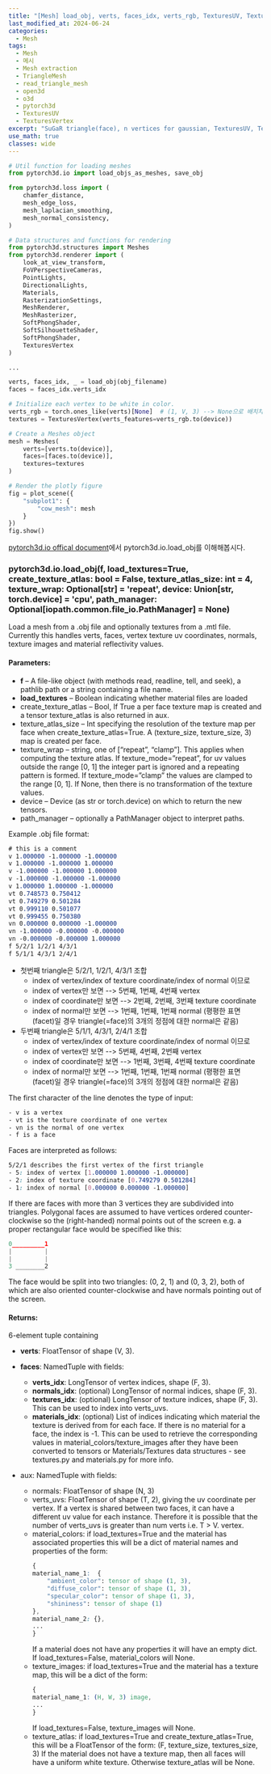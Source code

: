 ```yaml
---
title: "[Mesh] load_obj, verts, faces_idx, verts_rgb, TexturesUV, TexturesVertex, textures"
last_modified_at: 2024-06-24
categories:
  - Mesh
tags:
  - Mesh
  - 메시
  - Mesh extraction
  - TriangleMesh
  - read_triangle_mesh
  - open3d
  - o3d
  - pytorch3d
  - TexturesUV
  - TexturesVertex
excerpt: "SuGaR triangle(face), n vertices for gaussian, TexturesUV, TexturesVertex"
use_math: true
classes: wide
---
```


```python
# Util function for loading meshes
from pytorch3d.io import load_objs_as_meshes, save_obj

from pytorch3d.loss import (
    chamfer_distance, 
    mesh_edge_loss, 
    mesh_laplacian_smoothing, 
    mesh_normal_consistency,
)

# Data structures and functions for rendering
from pytorch3d.structures import Meshes
from pytorch3d.renderer import (
    look_at_view_transform,
    FoVPerspectiveCameras, 
    PointLights, 
    DirectionalLights, 
    Materials, 
    RasterizationSettings, 
    MeshRenderer, 
    MeshRasterizer,  
    SoftPhongShader,
    SoftSilhouetteShader,
    SoftPhongShader,
    TexturesVertex
)

...

verts, faces_idx, _ = load_obj(obj_filename)
faces = faces_idx.verts_idx

# Initialize each vertex to be white in color.
verts_rgb = torch.ones_like(verts)[None]  # (1, V, 3) --> None으로 배치차원 추가
textures = TexturesVertex(verts_features=verts_rgb.to(device))

# Create a Meshes object
mesh = Meshes(
    verts=[verts.to(device)],   
    faces=[faces.to(device)],
    textures=textures
)

# Render the plotly figure
fig = plot_scene({
    "subplot1": {
        "cow_mesh": mesh
    }
})
fig.show()
```

[pytorch3d.io offical document](https://pytorch3d.readthedocs.io/en/v0.6.0/modules/io.html)에서 pytorch3d.io.load_obj를 이해해봅시다.

### pytorch3d.io.load_obj(f, load_textures=True, create_texture_atlas: bool = False, texture_atlas_size: int = 4, texture_wrap: Optional[str] = 'repeat', device: Union[str, torch.device] = 'cpu', path_manager: Optional[iopath.common.file_io.PathManager] = None)
Load a mesh from a .obj file and optionally textures from a .mtl file. Currently this handles verts, faces, vertex texture uv coordinates, normals, texture images and material reflectivity values.

#### Parameters:	
- **f** – A file-like object (with methods read, readline, tell, and seek), a pathlib path or a string containing a file name.
- **load_textures** – Boolean indicating whether material files are loaded
- create_texture_atlas – Bool, If True a per face texture map is created and a tensor texture_atlas is also returned in aux.
- texture_atlas_size – Int specifying the resolution of the texture map per face when create_texture_atlas=True. A (texture_size, texture_size, 3) map is created per face.
- texture_wrap – string, one of [“repeat”, “clamp”]. This applies when computing the texture atlas. If texture_mode=”repeat”, for uv values outside the range [0, 1] the integer part is ignored and a repeating pattern is formed. If texture_mode=”clamp” the values are clamped to the range [0, 1]. If None, then there is no transformation of the texture values.
- device – Device (as str or torch.device) on which to return the new tensors.
- path_manager – optionally a PathManager object to interpret paths.

Example .obj file format:
```css
# this is a comment
v 1.000000 -1.000000 -1.000000
v 1.000000 -1.000000 1.000000
v -1.000000 -1.000000 1.000000
v -1.000000 -1.000000 -1.000000
v 1.000000 1.000000 -1.000000
vt 0.748573 0.750412
vt 0.749279 0.501284
vt 0.999110 0.501077
vt 0.999455 0.750380
vn 0.000000 0.000000 -1.000000
vn -1.000000 -0.000000 -0.000000
vn -0.000000 -0.000000 1.000000
f 5/2/1 1/2/1 4/3/1
f 5/1/1 4/3/1 2/4/1
```

- 첫번째 triangle은 5/2/1, 1/2/1, 4/3/1 조합
  - index of vertex/index of texture coordinate/index of normal 이므로
  - index of vertex만 보면 --> 5번째, 1번째, 4번째 vertex
  - index of coordinate만 보면 --> 2번째, 2번째, 3번째 texture coordinate
  - index of normal만 보면 --> 1번째, 1번째, 1번째 normal (평평한 표면(facet)일 경우 triangle(=face)의 3개의 정점에 대한 normal은 같음)
- 두번째 triangle은 5/1/1, 4/3/1, 2/4/1 조합
  - index of vertex/index of texture coordinate/index of normal 이므로
  - index of vertex만 보면 --> 5번째, 4번째, 2번째 vertex
  - index of coordinate만 보면 --> 1번째, 3번째, 4번째 texture coordinate
  - index of normal만 보면 --> 1번째, 1번째, 1번째 normal (평평한 표면(facet)일 경우 triangle(=face)의 3개의 정점에 대한 normal은 같음)

The first character of the line denotes the type of input:
```css
- v is a vertex
- vt is the texture coordinate of one vertex
- vn is the normal of one vertex
- f is a face
```

Faces are interpreted as follows:
```css
5/2/1 describes the first vertex of the first triangle
- 5: index of vertex [1.000000 1.000000 -1.000000]
- 2: index of texture coordinate [0.749279 0.501284]
- 1: index of normal [0.000000 0.000000 -1.000000]
```


If there are faces with more than 3 vertices they are subdivided into triangles. Polygonal faces are assumed to have vertices ordered counter-clockwise so the (right-handed) normal points out of the screen e.g. a proper rectangular face would be specified like this:
```javascript
0_________1
|         |
|         |
3 ________2
```
The face would be split into two triangles: (0, 2, 1) and (0, 3, 2), both of which are also oriented counter-clockwise and have normals pointing out of the screen.


#### Returns:	
6-element tuple containing

- **verts**: FloatTensor of shape (V, 3).
- **faces**: NamedTuple with fields:
  - **verts_idx**: LongTensor of vertex indices, shape (F, 3).
  - **normals_idx**: (optional) LongTensor of normal indices, shape (F, 3).
  - **textures_idx**: (optional) LongTensor of texture indices, shape (F, 3). This can be used to index into verts_uvs.
  - **materials_idx**: (optional) List of indices indicating which material the texture is derived from for each face. If there is no material for a face, the index is -1. This can be used to retrieve the corresponding values in material_colors/texture_images after they have been converted to tensors or Materials/Textures data structures - see textures.py and materials.py for more info.

- aux: NamedTuple with fields:
  - normals: FloatTensor of shape (N, 3)
  - verts_uvs: FloatTensor of shape (T, 2), giving the uv coordinate per vertex. If a vertex is shared between two faces, it can have a different uv value for each instance. Therefore it is possible that the number of verts_uvs is greater than num verts i.e. T > V. vertex.
  - material_colors: if load_textures=True and the material has associated properties this will be a dict of material names and properties of the form:
    ```css
    {
    material_name_1:  {
        "ambient_color": tensor of shape (1, 3),
        "diffuse_color": tensor of shape (1, 3),
        "specular_color": tensor of shape (1, 3),
        "shininess": tensor of shape (1)
    },
    material_name_2: {},
    ...
    }
    ```
    If a material does not have any properties it will have an empty dict. If load_textures=False, material_colors will None.
  - texture_images: if load_textures=True and the material has a texture map, this will be a dict of the form:
    ```css
    {
    material_name_1: (H, W, 3) image,
    ...
    }
    ```
    If load_textures=False, texture_images will None.
  - texture_atlas: if load_textures=True and create_texture_atlas=True, this will be a FloatTensor of the form: (F, texture_size, textures_size, 3) If the material does not have a texture map, then all faces will have a uniform white texture. Otherwise texture_atlas will be None.






